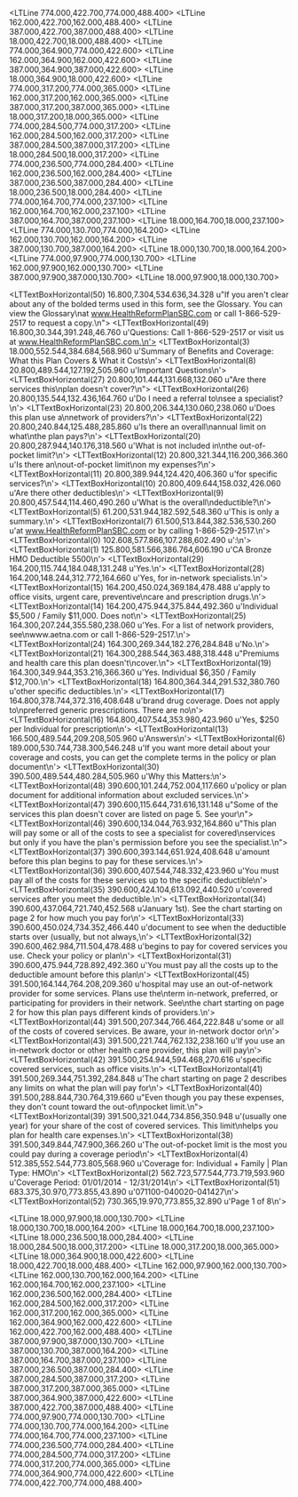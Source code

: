 <LTLine 774.000,422.700,774.000,488.400>
<LTLine 162.000,422.700,162.000,488.400>
<LTLine 387.000,422.700,387.000,488.400>
<LTLine 18.000,422.700,18.000,488.400>
<LTLine 774.000,364.900,774.000,422.600>
<LTLine 162.000,364.900,162.000,422.600>
<LTLine 387.000,364.900,387.000,422.600>
<LTLine 18.000,364.900,18.000,422.600>
<LTLine 774.000,317.200,774.000,365.000>
<LTLine 162.000,317.200,162.000,365.000>
<LTLine 387.000,317.200,387.000,365.000>
<LTLine 18.000,317.200,18.000,365.000>
<LTLine 774.000,284.500,774.000,317.200>
<LTLine 162.000,284.500,162.000,317.200>
<LTLine 387.000,284.500,387.000,317.200>
<LTLine 18.000,284.500,18.000,317.200>
<LTLine 774.000,236.500,774.000,284.400>
<LTLine 162.000,236.500,162.000,284.400>
<LTLine 387.000,236.500,387.000,284.400>
<LTLine 18.000,236.500,18.000,284.400>
<LTLine 774.000,164.700,774.000,237.100>
<LTLine 162.000,164.700,162.000,237.100>
<LTLine 387.000,164.700,387.000,237.100>
<LTLine 18.000,164.700,18.000,237.100>
<LTLine 774.000,130.700,774.000,164.200>
<LTLine 162.000,130.700,162.000,164.200>
<LTLine 387.000,130.700,387.000,164.200>
<LTLine 18.000,130.700,18.000,164.200>
<LTLine 774.000,97.900,774.000,130.700>
<LTLine 162.000,97.900,162.000,130.700>
<LTLine 387.000,97.900,387.000,130.700>
<LTLine 18.000,97.900,18.000,130.700>

<LTTextBoxHorizontal(50) 16.800,7.304,534.636,34.328 u"If you aren't clear about any of the bolded terms used in this form, see the Glossary. You can view the Glossary\nat www.HealthReformPlanSBC.com or call 1-866-529-2517 to request a copy.\n">
<LTTextBoxHorizontal(49) 16.800,30.344,391.248,46.760 u'Questions: Call 1-866-529-2517 or visit us at www.HealthReformPlanSBC.com.\n'>
<LTTextBoxHorizontal(3) 18.000,552.544,384.684,568.960 u'Summary of Benefits and Coverage: What this Plan Covers & What it Costs\n'>
<LTTextBoxHorizontal(8) 20.800,489.544,127.192,505.960 u'Important Questions\n'>
<LTTextBoxHorizontal(27) 20.800,101.444,131.668,132.060 u"Are there services this\nplan doesn't cover?\n">
<LTTextBoxHorizontal(26) 20.800,135.544,132.436,164.760 u'Do I need a referral to\nsee a specialist?\n'>
<LTTextBoxHorizontal(23) 20.800,206.344,130.060,238.060 u'Does this plan use a\nnetwork of providers?\n'>
<LTTextBoxHorizontal(22) 20.800,240.844,125.488,285.860 u'Is there an overall\nannual limit on what\nthe plan pays?\n'>
<LTTextBoxHorizontal(20) 20.800,287.944,140.176,318.560 u'What is not included in\nthe out-of-pocket limit?\n'>
<LTTextBoxHorizontal(12) 20.800,321.344,116.200,366.360 u'Is there an\nout-of-pocket limit\non my expenses?\n'>
<LTTextBoxHorizontal(11) 20.800,389.944,124.420,406.360 u'for specific services?\n'>
<LTTextBoxHorizontal(10) 20.800,409.644,158.032,426.060 u'Are there other deductibles\n'>
<LTTextBoxHorizontal(9) 20.800,457.544,114.460,490.260 u'What is the overall\ndeductible?\n'>
<LTTextBoxHorizontal(5) 61.200,531.944,182.592,548.360 u'This is only a summary.\n'>
<LTTextBoxHorizontal(7) 61.500,513.844,382.536,530.260 u'at www.HealthReformPlanSBC.com or by calling 1-866-529-2517.\n'>
<LTTextBoxHorizontal(0) 102.608,577.866,107.288,602.490 u':\n'>
<LTTextBoxHorizontal(1) 125.800,581.566,386.764,606.190 u'CA Bronze HMO Deductible 5500\n'>
<LTTextBoxHorizontal(29) 164.200,115.744,184.048,131.248 u'Yes.\n'>
<LTTextBoxHorizontal(28) 164.200,148.244,312.772,164.660 u'Yes, for in-network specialists.\n'>
<LTTextBoxHorizontal(15) 164.200,450.024,369.184,478.488 u'apply to office visits, urgent care, preventive\ncare and prescription drugs.\n'>
<LTTextBoxHorizontal(14) 164.200,475.944,375.844,492.360 u'Individual $5,500 / Family $11,000. Does not\n'>
<LTTextBoxHorizontal(25) 164.300,207.244,355.580,238.060 u'Yes. For a list of network providers, see\nwww.aetna.com or call 1-866-529-2517.\n'>
<LTTextBoxHorizontal(24) 164.300,269.344,182.276,284.848 u'No.\n'>
<LTTextBoxHorizontal(21) 164.300,288.544,363.488,318.448 u"Premiums and health care this plan doesn't\ncover.\n">
<LTTextBoxHorizontal(19) 164.300,349.944,353.216,366.360 u'Yes. Individual $6,350 / Family $12,700.\n'>
<LTTextBoxHorizontal(18) 164.800,364.344,291.532,380.760 u'other specific deductibles.\n'>
<LTTextBoxHorizontal(17) 164.800,378.744,372.316,408.648 u'brand drug coverage. Does not apply to\npreferred generic prescriptions. There are no\n'>
<LTTextBoxHorizontal(16) 164.800,407.544,353.980,423.960 u'Yes, $250 per Individual for prescription\n'>
<LTTextBoxHorizontal(13) 166.500,489.544,209.208,505.960 u'Answers\n'>
<LTTextBoxHorizontal(6) 189.000,530.744,738.300,546.248 u'If you want more detail about your coverage and costs, you can get the complete terms in the policy or plan document\n'>
<LTTextBoxHorizontal(30) 390.500,489.544,480.284,505.960 u'Why this Matters:\n'>
<LTTextBoxHorizontal(48) 390.600,101.244,752.004,117.660 u'policy or plan document for additional information about excluded services.\n'>
<LTTextBoxHorizontal(47) 390.600,115.644,731.616,131.148 u"Some of the services this plan doesn't cover are listed on page 5. See your\n">
<LTTextBoxHorizontal(46) 390.600,134.044,763.932,164.860 u"This plan will pay some or all of the costs to see a specialist for covered\nservices but only if you have the plan's permission before you see the specialist.\n">
<LTTextBoxHorizontal(37) 390.600,393.144,651.924,408.648 u'amount before this plan begins to pay for these services.\n'>
<LTTextBoxHorizontal(36) 390.600,407.544,748.332,423.960 u'You must pay all of the costs for these services up to the specific deductible\n'>
<LTTextBoxHorizontal(35) 390.600,424.104,613.092,440.520 u'covered services after you meet the deductible.\n'>
<LTTextBoxHorizontal(34) 390.600,437.064,721.740,452.568 u'January 1st). See the chart starting on page 2 for how much you pay for\n'>
<LTTextBoxHorizontal(33) 390.600,450.024,734.352,466.440 u'document to see when the deductible starts over (usually, but not always,\n'>
<LTTextBoxHorizontal(32) 390.600,462.984,711.504,478.488 u'begins to pay for covered services you use. Check your policy or plan\n'>
<LTTextBoxHorizontal(31) 390.600,475.944,728.892,492.360 u'You must pay all the costs up to the deductible amount before this plan\n'>
<LTTextBoxHorizontal(45) 391.500,164.144,764.208,209.360 u'hospital may use an out-of-network provider for some services. Plans use the\nterm in-network, preferred, or participating for providers in their network. See\nthe chart starting on page 2 for how this plan pays different kinds of providers.\n'>
<LTTextBoxHorizontal(44) 391.500,207.344,766.464,222.848 u'some or all of the costs of covered services. Be aware, your in-network doctor or\n'>
<LTTextBoxHorizontal(43) 391.500,221.744,762.132,238.160 u'If you use an in-network doctor or other health care provider, this plan will pay\n'>
<LTTextBoxHorizontal(42) 391.500,254.944,594.468,270.616 u'specific covered services, such as office visits.\n'>
<LTTextBoxHorizontal(41) 391.500,269.344,751.392,284.848 u'The chart starting on page 2 describes any limits on what the plan will pay for\n'>
<LTTextBoxHorizontal(40) 391.500,288.844,730.764,319.660 u"Even though you pay these expenses, they don't count toward the out-of\npocket limit.\n">
<LTTextBoxHorizontal(39) 391.500,321.044,734.856,350.948 u'(usually one year) for your share of the cost of covered services. This limit\nhelps you plan for health care expenses.\n'>
<LTTextBoxHorizontal(38) 391.500,349.844,747.900,366.260 u'The out-of-pocket limit is the most you could pay during a coverage period\n'>
<LTTextBoxHorizontal(4) 512.385,552.544,773.805,568.960 u'Coverage for: Individual + Family | Plan Type: HMO\n'>
<LTTextBoxHorizontal(2) 562.723,577.544,773.719,593.960 u'Coverage Period: 01/01/2014 - 12/31/2014\n'>
<LTTextBoxHorizontal(51) 683.375,30.970,773.855,43.890 u'071100-040020-041427\n'>
<LTTextBoxHorizontal(52) 730.365,19.970,773.855,32.890 u'Page 1 of 8\n'>

<LTLine 18.000,97.900,18.000,130.700>
<LTLine 18.000,130.700,18.000,164.200>
<LTLine 18.000,164.700,18.000,237.100>
<LTLine 18.000,236.500,18.000,284.400>
<LTLine 18.000,284.500,18.000,317.200>
<LTLine 18.000,317.200,18.000,365.000>
<LTLine 18.000,364.900,18.000,422.600>
<LTLine 18.000,422.700,18.000,488.400>
<LTLine 162.000,97.900,162.000,130.700>
<LTLine 162.000,130.700,162.000,164.200>
<LTLine 162.000,164.700,162.000,237.100>
<LTLine 162.000,236.500,162.000,284.400>
<LTLine 162.000,284.500,162.000,317.200>
<LTLine 162.000,317.200,162.000,365.000>
<LTLine 162.000,364.900,162.000,422.600>
<LTLine 162.000,422.700,162.000,488.400>
<LTLine 387.000,97.900,387.000,130.700>
<LTLine 387.000,130.700,387.000,164.200>
<LTLine 387.000,164.700,387.000,237.100>
<LTLine 387.000,236.500,387.000,284.400>
<LTLine 387.000,284.500,387.000,317.200>
<LTLine 387.000,317.200,387.000,365.000>
<LTLine 387.000,364.900,387.000,422.600>
<LTLine 387.000,422.700,387.000,488.400>
<LTLine 774.000,97.900,774.000,130.700>
<LTLine 774.000,130.700,774.000,164.200>
<LTLine 774.000,164.700,774.000,237.100>
<LTLine 774.000,236.500,774.000,284.400>
<LTLine 774.000,284.500,774.000,317.200>
<LTLine 774.000,317.200,774.000,365.000>
<LTLine 774.000,364.900,774.000,422.600>
<LTLine 774.000,422.700,774.000,488.400>
